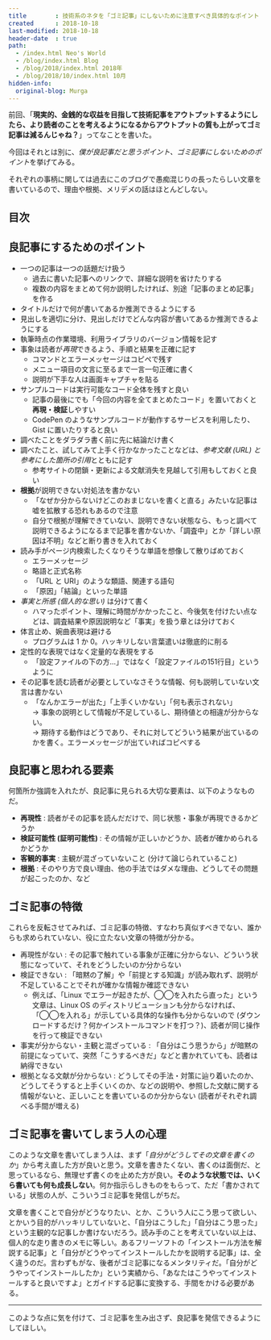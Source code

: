 ```yaml
---
title        : 技術系のネタを「ゴミ記事」にしないために注意すべき具体的なポイント
created      : 2018-10-18
last-modified: 2018-10-18
header-date  : true
path:
  - /index.html Neo's World
  - /blog/index.html Blog
  - /blog/2018/index.html 2018年
  - /blog/2018/10/index.html 10月
hidden-info:
  original-blog: Murga
---
```


前回、「**現実的、金銭的な収益を目指して技術記事をアウトプットするようにしたら、より読者のことを考えるようになるからアウトプットの質も上がってゴミ記事は減るんじゃね？**」ってなことを書いた。

今回はそれとは別に、*僕が良記事だと思うポイント、ゴミ記事にしないためのポイント*を挙げてみる。

それぞれの事柄に関しては過去にこのブログで愚痴混じりの長ったらしい文章を書いているので、理由や根拠、メリデメの話はほとんどしない。

## 目次

## 良記事にするためのポイント

- 一つの記事は一つの話題だけ扱う
  - 過去に書いた記事へのリンクで、詳細な説明を省けたりする
  - 複数の内容をまとめて何か説明したければ、別途「記事のまとめ記事」を作る
- タイトルだけで何が書いてあるか推測できるようにする
- 見出しを適切に分け、見出しだけでどんな内容が書いてあるか推測できるようにする
- 執筆時点の作業環境、利用ライブラリのバージョン情報を記す
- 事象は読者が*再現*できるよう、手順と結果を正確に記す
  - コマンドとエラーメッセージはコピペで残す
  - メニュー項目の文言に至るまで一言一句正確に書く
  - 説明が下手な人は画面キャプチャを貼る
- サンプルコードは実行可能なコード全体を残すと良い
  - 記事の最後にでも「今回の内容を全てまとめたコード」を置いておくと**再現・検証**しやすい
  - CodePen のようなサンプルコードが動作するサービスを利用したり、Gist に置いたりすると良い
- 調べたことをダラダラ書く前に先に結論だけ書く
- 調べたこと、試してみて上手く行かなかったことなどは、*参考文献 (URL) と参考にした箇所の引用*とともに記す
  - 参考サイトの閉鎖・更新による文献消失を見越して引用もしておくと良い
- **根拠**が説明できない対処法を書かない
  - 「なぜか分からないけどこのおまじないを書くと直る」みたいな記事は嘘を拡散する恐れもあるので注意
  - 自分で根拠が理解できていない、説明できない状態なら、もっと調べて説明できるようになるまで記事を書かないか、「調査中」とか「詳しい原因は不明」などと断り書きを入れておく
- 読み手がページ内検索したくなりそうな単語を想像して散りばめておく
  - エラーメッセージ
  - 略語と正式名称
  - 「URL と URI」のような類語、関連する語句
  - 「原因」「結論」といった単語
- *事実と所感 (個人的な思い)* は分けて書く
  - ハマったポイント、理解に時間がかかったこと、今後気を付けたい点などは、調査結果や原因説明など「事実」を扱う章とは分けておく
- 体言止め、婉曲表現は避ける
  - プログラムは 1 か 0。ハッキリしない言葉遣いは徹底的に削る
- 定性的な表現ではなく定量的な表現をする
  - 「設定ファイルの下の方…」ではなく「設定ファイルの151行目」というように
- その記事を読む読者が必要としていなさそうな情報、何も説明していない文言は書かない
  - 「なんかエラーが出た」「上手くいかない」「何も表示されない」  
    → 事象の説明として情報が不足しているし、期待値との相違が分からない。  
    → 期待する動作はどうであり、それに対してどういう結果が出ているのかを書く。エラーメッセージが出ていればコピペする

## 良記事と思われる要素

何箇所か強調を入れたが、良記事に見られる大切な要素は、以下のようなものだ。

- **再現性** : 読者がその記事を読んだだけで、同じ状態・事象が再現できるかどうか
- **検証可能性 (証明可能性)** : その情報が正しいかどうか、読者が確かめられるかどうか
- **客観的事実** : 主観が混ざっていないこと (分けて論じられていること)
- **根拠** : そのやり方で良い理由、他の手法ではダメな理由、どうしてその問題が起こったのか、など

## ゴミ記事の特徴

これらを反転させてみれば、ゴミ記事の特徴、すなわち真似すべきでない、誰からも求められていない、役に立たない文章の特徴が分かる。

- 再現性がない : その記事で触れている事象が正確に分からない、どういう状態になっていて、それをどうしたいのか分からない
- 検証できない : 「暗黙の了解」や「前提とする知識」が読み取れず、説明が不足していることでそれが確かな情報か確認できない
  - 例えば、「Linux でエラーが起きたが、◯◯を入れたら直った」という文章は、Linux OS のディストリビューションも分からなければ、「◯◯を入れる」が示している具体的な操作も分からないので (ダウンロードするだけ？何かインストールコマンドを打つ？)、読者が同じ操作を行って検証できない
- 事実が分からない・主観と混ざっている : 「自分はこう思うから」が暗黙の前提になっていて、突然「こうするべきだ」などと書かれていても、読者は納得できない
- 根拠となる文献が分からない : どうしてその手法・対策に辿り着いたのか、どうしてそうすると上手くいくのか、などの説明や、参照した文献に関する情報がないと、正しいことを書いているのか分からない (読者がそれぞれ調べる手間が増える)

## ゴミ記事を書いてしまう人の心理

このような文章を書いてしまう人は、まず「*自分がどうしてその文章を書くのか*」から考え直した方が良いと思う。文章を書きたくない、書くのは面倒だ、と思っているなら、無理せず書くのを止めた方が良い。**そのような状態では、いくら書いても何も成長しない**。何か指示らしきものをもらって、ただ「書かされている」状態の人が、こういうゴミ記事を発信しがちだ。

文章を書くことで自分がどうなりたい、とか、こういう人にこう思って欲しい、とかいう目的がハッキリしていないと、「自分はこうした」「自分はこう思った」という主観的な記事しか書けないだろう。読み手のことを考えていない以上は、個人的な走り書きのメモに等しい。あるフリーソフトの「インストール方法を解説する記事」と「自分がどうやってインストールしたかを説明する記事」は、全く違うのだ。言わずもがな、後者がゴミ記事になるメンタリティだ。「自分がどうやってインストールしたか」という実績から、「あなたはこうやってインストールすると良いですよ」とガイドする記事に変換する、手間をかける必要がある。

---

このような点に気を付けて、ゴミ記事を生み出さず、良記事を発信できるようにしてほしい。
